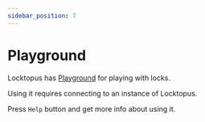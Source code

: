```yaml
---
sidebar_position: 7
---
```


# Playground

Locktopus has [Playground](https://playground.locktopus.xyz/) for playing with locks.

Using it requires connecting to an instance of Locktopus.

Press `Help` button and get more info about using it.
